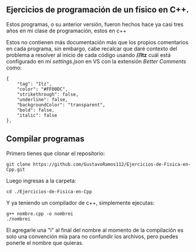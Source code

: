 ## Ejercicios de programación de un físico en C++.

Estos programas, o su anterior versión, fueron hechos hace ya casi tres años en mi clase de programación, estos en c++


Estos no contienen más documentación más que los propios comentarios en cada programa, sin embargo, cabe recalcar que daré contexto del problema a resolver al inicio de cada código usando **//Itz** cuál está configurado en mi *settings.json* en VS con la extensión *Better Comments* como:

```
{
    "tag": "Itz",
    "color": "#FF00DC",
    "strikethrough": false,
    "underline": false,
    "backgroundColor": "transparent",
    "bold": false,
    "italic": false
},
```

## Compilar programas
Primero tienes que clonar el repositorio:

```
git clone https://github.com/GustavoRamos112/Ejercicios-de-Fisica-en-Cpp.git
```

Luego ingresas a la carpeta:

```
cd ./Ejercicios-de-Fisica-en-Cpp
```

Y ya teniendo un compilador de c++, simplemente ejecutas:

```
g++ nombre.cpp -o nombrei
./nombrei
```

El agregarle una "i" al final del nombre al momento de la compilación es solo una convención mía para no confundir los archivos, pero puedes ponerle el nombre que quieras.